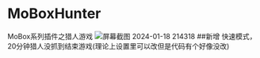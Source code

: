 # MoBoxHunter
MoBox系列插件之猎人游戏
![屏幕截图 2024-01-18 214318](https://github.com/kazuhaAyato/MoBoxHunter/assets/66939153/a08b2d7f-09df-4ac2-a183-6467f9d65187)
##新增
快速模式，20分钟猎人没抓到结束游戏(理论上设置里可以改但是代码有个好像没改)
